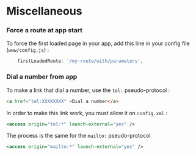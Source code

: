# Miscellaneous

### Force a route at app start

To force the first loaded page in your app, add this line in your config file (`www/config.js`) :

```js
    firstLoadedRoute: '/my-route/with/parameters',
```

### Dial a number from app

To make a link that dial a number, use the `tel:` pseudo-protocol :

```html
<a href="tel:XXXXXXXX" >Dial a number</a>
```

In order to make this link work, you must allow it on `config.xml` :

```xml
<access origin="tel:*" launch-external="yes" />
```

The process is the same for the `mailto:` pseudo-protocol

```xml
<access origin="mailto:*" launch-external="yes" />
```
